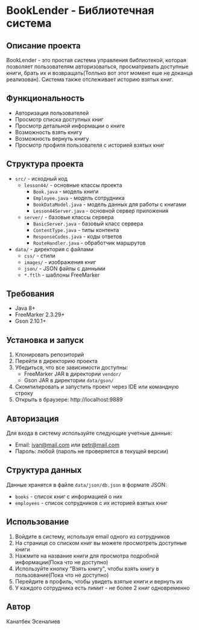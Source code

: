 # BookLender - Библиотечная система

## Описание проекта
BookLender - это простая система управления библиотекой, которая позволяет пользователям авторизоваться,
просматривать доступные книги,
брать их и возвращать(Толлько вот этот момент еше не доканца реализован). 
Система также отслеживает историю взятых книг.

## Функциональность
- Авторизация пользователей
- Просмотр списка доступных книг
- Просмотр детальной информации о книге
- Возможность взять книгу
- Возможность вернуть книгу
- Просмотр профиля пользователя с историей взятых книг

## Структура проекта
- `src/` - исходный код
    - `lesson44/` - основные классы проекта
        - `Book.java` - модель книги
        - `Employee.java` - модель сотрудника
        - `BookDataModel.java` - модель данных для работы с книгами
        - `Lesson44Server.java` - основной сервер приложения
    - `server/` - базовые классы сервера
        - `BasicServer.java` - базовый класс сервера
        - `ContentType.java` - типы контента
        - `ResponseCodes.java` - коды ответов
        - `RouteHandler.java` - обработчик маршрутов
- `data/` - директория с файлами
    - `css/` - стили
    - `images/` - изображения книг
    - `json/` - JSON файлы с данными
    - `*.ftlh` - шаблоны FreeMarker

## Требования
- Java 8+
- FreeMarker 2.3.29+
- Gson 2.10.1+

## Установка и запуск
1. Клонировать репозиторий
2. Перейти в директорию проекта
3. Убедиться, что все зависимости доступны:
    - FreeMarker JAR в директории `vendor/`
    - Gson JAR в директории `data/gson/`
4. Скомпилировать и запустить проект через IDE или командную строку
5. Открыть в браузере: http://localhost:9889

## Авторизация
Для входа в систему используйте следующие учетные данные:
- Email: ivan@mail.com или petr@mail.com
- Пароль: любой (пароль не проверяется в текущей версии)

## Структура данных
Данные хранятся в файле `data/json/db.json` в формате JSON:
- `books` - список книг с информацией о них
- `employees` - список сотрудников с их историей взятых книг

## Использование
1. Войдите в систему, используя email одного из сотрудников
2. На странице со списком книг вы можете просмотреть доступные книги
3. Нажмите на название книги для просмотра подробной информации(Пока что не доступно)
4. Используйте кнопку "Взять книгу", чтобы взять книгу в пользование(Пока что не доступно)
5. Перейдите в профиль, чтобы увидеть взятые книги и вернуть их
6. У каждого сотрудника есть лимит - не более 2 книг одновременно

## Автор
Канатбек Эсеналиев